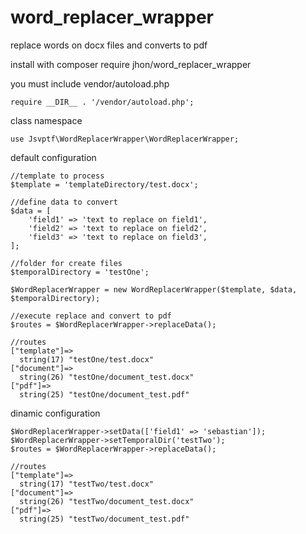 # word_replacer_wrapper
replace words on docx files and converts to pdf

install with
    composer require jhon/word_replacer_wrapper
    
    

you must include vendor/autoload.php

    require __DIR__ . '/vendor/autoload.php';

class namespace

    use Jsvptf\WordReplacerWrapper\WordReplacerWrapper;




default configuration

    //template to process
    $template = 'templateDirectory/test.docx';

    //define data to convert
    $data = [
        'field1' => 'text to replace on field1',
        'field2' => 'text to replace on field2',
        'field3' => 'text to replace on field3',
    ];

    //folder for create files
    $temporalDirectory = 'testOne';

    $WordReplacerWrapper = new WordReplacerWrapper($template, $data, $temporalDirectory);

    //execute replace and convert to pdf
    $routes = $WordReplacerWrapper->replaceData();

    //routes
    ["template"]=>
      string(17) "testOne/test.docx"
    ["document"]=>
      string(26) "testOne/document_test.docx"
    ["pdf"]=>
      string(25) "testOne/document_test.pdf"



dinamic configuration

    $WordReplacerWrapper->setData(['field1' => 'sebastian']);
    $WordReplacerWrapper->setTemporalDir('testTwo');
    $routes = $WordReplacerWrapper->replaceData();

    //routes
    ["template"]=>
      string(17) "testTwo/test.docx"
    ["document"]=>
      string(26) "testTwo/document_test.docx"
    ["pdf"]=>
      string(25) "testTwo/document_test.pdf"
